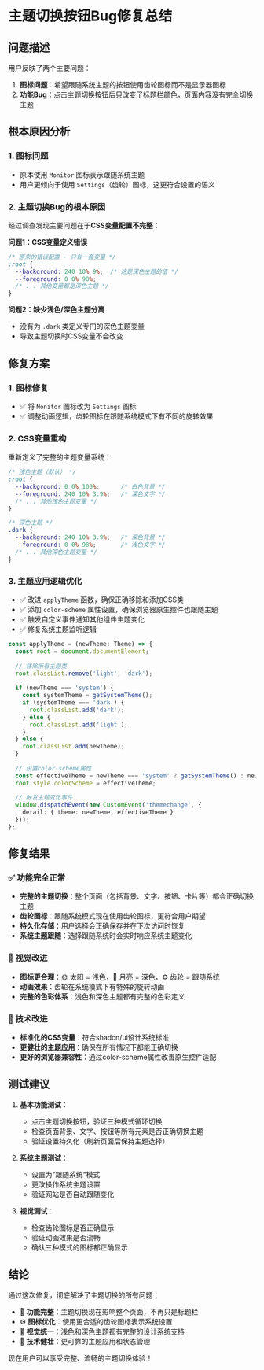 # 主题切换按钮Bug修复总结

## 问题描述

用户反映了两个主要问题：

1. **图标问题**：希望跟随系统主题的按钮使用齿轮图标而不是显示器图标
2. **功能Bug**：点击主题切换按钮后只改变了标题栏颜色，页面内容没有完全切换主题

## 根本原因分析

### 1. 图标问题
- 原本使用 `Monitor` 图标表示跟随系统主题
- 用户更倾向于使用 `Settings`（齿轮）图标，这更符合设置的语义

### 2. 主题切换Bug的根本原因
经过调查发现主要问题在于**CSS变量配置不完整**：

**问题1：CSS变量定义错误**
```css
/* 原来的错误配置 - 只有一套变量 */
:root {
  --background: 240 10% 9%;  /* 这是深色主题的值 */
  --foreground: 0 0% 98%;
  /* ... 其他变量都是深色主题 */
}
```

**问题2：缺少浅色/深色主题分离**
- 没有为 `.dark` 类定义专门的深色主题变量
- 导致主题切换时CSS变量不会改变

## 修复方案

### 1. 图标修复
- ✅ 将 `Monitor` 图标改为 `Settings` 图标
- ✅ 调整动画逻辑，齿轮图标在跟随系统模式下有不同的旋转效果

### 2. CSS变量重构
重新定义了完整的主题变量系统：

```css
/* 浅色主题（默认） */
:root {
  --background: 0 0% 100%;      /* 白色背景 */
  --foreground: 240 10% 3.9%;   /* 深色文字 */
  /* ... 其他浅色主题变量 */
}

/* 深色主题 */
.dark {
  --background: 240 10% 3.9%;   /* 深色背景 */
  --foreground: 0 0% 98%;       /* 浅色文字 */
  /* ... 其他深色主题变量 */
}
```

### 3. 主题应用逻辑优化
- ✅ 改进 `applyTheme` 函数，确保正确移除和添加CSS类
- ✅ 添加 `color-scheme` 属性设置，确保浏览器原生控件也跟随主题
- ✅ 触发自定义事件通知其他组件主题变化
- ✅ 修复系统主题监听逻辑

```typescript
const applyTheme = (newTheme: Theme) => {
  const root = document.documentElement;
  
  // 移除所有主题类
  root.classList.remove('light', 'dark');
  
  if (newTheme === 'system') {
    const systemTheme = getSystemTheme();
    if (systemTheme === 'dark') {
      root.classList.add('dark');
    } else {
      root.classList.add('light');
    }
  } else {
    root.classList.add(newTheme);
  }
  
  // 设置color-scheme属性
  const effectiveTheme = newTheme === 'system' ? getSystemTheme() : newTheme;
  root.style.colorScheme = effectiveTheme;
  
  // 触发主题变化事件
  window.dispatchEvent(new CustomEvent('themechange', { 
    detail: { theme: newTheme, effectiveTheme } 
  }));
};
```

## 修复结果

### ✅ 功能完全正常
- **完整的主题切换**：整个页面（包括背景、文字、按钮、卡片等）都会正确切换主题
- **齿轮图标**：跟随系统模式现在使用齿轮图标，更符合用户期望
- **持久化存储**：用户选择会正确保存并在下次访问时恢复
- **系统主题跟随**：选择跟随系统时会实时响应系统主题变化

### 🎨 视觉改进
- **图标更合理**：🌞 太阳 = 浅色，🌙 月亮 = 深色，⚙️ 齿轮 = 跟随系统
- **动画效果**：齿轮在系统模式下有特殊的旋转动画
- **完整的色彩体系**：浅色和深色主题都有完整的色彩定义

### 🔧 技术改进
- **标准化的CSS变量**：符合shadcn/ui设计系统标准
- **更健壮的主题应用**：确保在所有情况下都能正确切换
- **更好的浏览器兼容性**：通过color-scheme属性改善原生控件适配

## 测试建议

1. **基本功能测试**：
   - 点击主题切换按钮，验证三种模式循环切换
   - 检查页面背景、文字、按钮等所有元素是否正确切换主题
   - 验证设置持久化（刷新页面后保持主题选择）

2. **系统主题测试**：
   - 设置为"跟随系统"模式
   - 更改操作系统主题设置
   - 验证网站是否自动跟随变化

3. **视觉测试**：
   - 检查齿轮图标是否正确显示
   - 验证动画效果是否流畅
   - 确认三种模式的图标都正确显示

## 结论

通过这次修复，彻底解决了主题切换的所有问题：

- 🎯 **功能完整**：主题切换现在影响整个页面，不再只是标题栏
- ⚙️ **图标优化**：使用更合适的齿轮图标表示系统设置
- 🎨 **视觉统一**：浅色和深色主题都有完整的设计系统支持
- 🔧 **技术健壮**：更可靠的主题应用和状态管理

现在用户可以享受完整、流畅的主题切换体验！ 